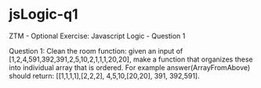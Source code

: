 # jsLogic-q1
ZTM - Optional Exercise: Javascript Logic - Question 1

Question 1:
Clean the room function: given an input of [1,2,4,591,392,391,2,5,10,2,1,1,1,20,20], make a function that organizes these into individual array that is ordered.
For example answer(ArrayFromAbove) should return: [[1,1,1,1],[2,2,2], 4,5,10,[20,20], 391, 392,591].
